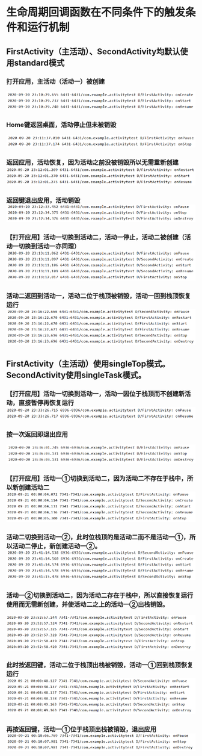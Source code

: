 # 生命周期回调函数在不同条件下的触发条件和运行机制

## FirstActivity（主活动）、SecondActivity均默认使用standard模式

### 打开应用，主活动（活动一）被创建

![image-20200920231129452](README.assets/image-20200920231129452.png)

### Home键返回桌面，活动停止但未被销毁

![image-20200920231151130](README.assets/image-20200920231151130.png)

### 返回应用，活动恢复，因为活动之前没被销毁所以无需重新创建![image-20200920231220787](README.assets/image-20200920231220787.png)

### 返回键退出应用，活动销毁![image-20200920231248820](README.assets/image-20200920231248820.png)

### 【打开应用】活动一切换到活动二，活动一停止，活动二被创建（活动一切换到活动一亦同理）![image-20200920231326546](README.assets/image-20200920231326546.png)

### 活动二返回到活动一，活动二位于栈顶被销毁，活动一回到栈顶恢复运行![image-20200920231828134](README.assets/image-20200920231828134.png)

## FirstActivity（主活动）使用singleTop模式。SecondActivity使用singleTask模式。

### 【打开应用】活动一切换到活动一，活动一因位于栈顶而不创建新活动，直接暂停再恢复运行![image-20200920233512361](README.assets/image-20200920233512361.png)

### 按一次返回即退出应用

![image-20200920233625285](README.assets/image-20200920233625285.png)

### 【打开应用】活动一①切换到活动二，因为活动二不存在于栈中，所以新创建活动二![image-20200921000020122](README.assets/image-20200921000020122.png)

### 活动二切换到活动一②，此时位栈顶的是活动二而不是活动一①，所以活动二停止，新创建活动一②。![image-20200920234331121](README.assets/image-20200920234331121.png)

### 活动一②切换到活动二，因为活动二存在于栈中，所以直接恢复运行使用而无需新创建，并使活动二之上的活动一②出栈销毁。

![image-20200920235342723](README.assets/image-20200920235342723.png)

### 此时按返回键，活动二位于栈顶出栈被销毁，活动一①回到栈顶恢复运行![image-20200921000911870](README.assets/image-20200921000911870.png)

### 再按返回键，活动一①位于栈顶出栈被销毁，退出应用![image-20200921001029033](README.assets/image-20200921001029033.png)